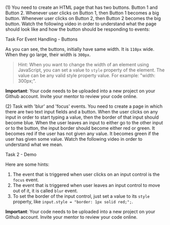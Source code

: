 (1) You need to create an HTML page that has two buttons. Button 1 and Button 2. Whenever user clicks on Button 1,
then Button 1 becomes a big button. Whenever user clicks on Button 2, then Button 2 becomes the big button.
Watch the following video in order to understand what the page should look like and how the button should be
responding to events:

<div id="media-title-video-task-event-handling-buttons.mp4">Task For Event Handling - Buttons</div>
<a href="https://player.vimeo.com/video/194307666"></a>
           
As you can see, the buttons, initially have same width. It is `110px` wide. When they go large, their width is `300px`.

> Hint: When you want to change the width of an element using JavaScript, you can set a value to `style` property of the element. The
value can be any valid style property value. For example: "width: 300px;".
   
**Important**: Your code needs to be uploaded into a new project on your Github account. Invite your mentor to review your code online.
   
(2) Task with 'blur' and 'focus' events. You need to create a page in which there are two text input fields and a button. 
When the user clicks on any input in order to start typing a value, then the border of that input should become blue. When
the user leaves an input to either go to the other input or to the button, the input border should become either red or green.
It becomes red if the user has not given any value. It becomes green if the user has given some value. Watch the following 
video in order to understand what we mean.

<div id="media-title-video-task-2-event-handling-focus-blur.mp4">Task 2 - Demo</div>
<a href="https://player.vimeo.com/video/194307490"></a>           

Here are some hints:

1. The event that is triggered when user clicks on an input control is the `focus` event.
2. The event that is triggered when user leaves an input control to move out of it, it is called `blur` event.
3. To set the border of the input control, just set a value to its `style` property, like `input.style = "border: 1px solid red;";`.
           
**Important**: Your code needs to be uploaded into a new project on your Github account. Invite your mentor to review your code online.
